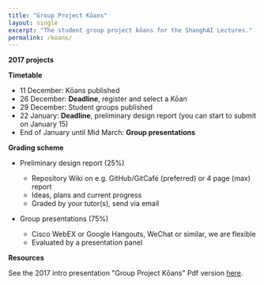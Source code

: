 ```yaml
---
title: "Group Project Kōans"
layout: single
excerpt: "The student group project kōans for the ShanghAI Lectures."
permalink: /koans/
---
```


**2017 projects**

**Timetable** 

  * 11 December: Kōans published
  * 26 December: **Deadline**, register and select a Kōan
  * 29 December: Student groups published
  * 22 January: **Deadline**, preliminary design report (you can start to submit on January 15)
  * End of January until Mid March: **Group presentations**
  
  
**Grading scheme**

  * Preliminary design report (25%) 
    * Repository Wiki on e.g. GitHub/GitCafé (preferred) or 4 page (max) report 
    * Ideas, plans and current progress 
    * Graded by your tutor(s), send via email
    
  * Group presentations (75%)
    * Cisco WebEX or Google Hangouts, WeChat or similar, we are flexible
    * Evaluated by a presentation panel


**Resources**

See the 2017 intro presentation "Group Project Kōans"  Pdf version [here](https://shanghai-lectures.github.io/slides/SHAIL2017_KoansPDF.pdf ).


